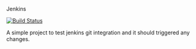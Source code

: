 Jenkins

[![Build Status](http://127.0.0.1:8080/buildStatus/icon?job=SCM&build=2)](http://127.0.0.1:8080/job/SCM/2/)

A simple project to test jenkins git integration and it should triggered any changes.
